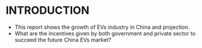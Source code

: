 # INTRODUCTION

* This report shows the growth of EVs industry in China and projection.
* What are the incentives given by both government and private sector to succeed the future China EVs market?

